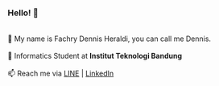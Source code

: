 ### Hello! 👋

<br>💬 My name is Fachry Dennis Heraldi, you can call me Dennis.<br>
<br>🌱 Informatics Student at <b>Institut Teknologi Bandung</b><br>
<br>📫 Reach me via <a href="https://line.me/ti/p/~dennisheraldi/">LINE</a> | <a href="https://www.linkedin.com/in/fachry-d-4ab68210a/">LinkedIn</a> <br>


<!--
**dennisheraldi/dennisheraldi** is a ✨ _special_ ✨ repository because its `README.md` (this file) appears on your GitHub profile.

Here are some ideas to get you started:

- 🔭 I’m currently working on ...
- 🌱 I’m currently learning ...
- 👯 I’m looking to collaborate on ...
- 🤔 I’m looking for help with ...
- 💬 Ask me about ...
- 📫 Reach me via <a href="https://line.me/ti/p/~dennisheraldi/">LINE</a>
- 😄 Pronouns: he/him
- ⚡ Fun fact: ...
-->

